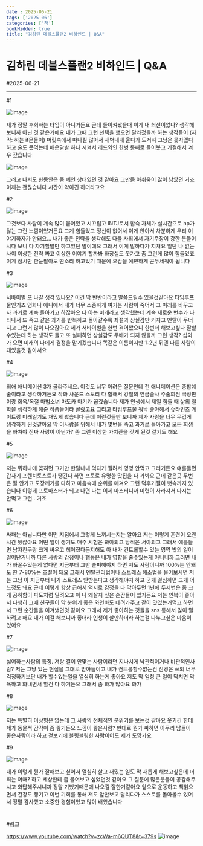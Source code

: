```yaml
---
date : 2025-06-21
tags: ['2025-06']
categories: ['책']
bookHidden: true
title: "김하린 데블스플랜2 비하인드 | Q&A"
---
```


# 김하린 데블스플랜2 비하인드 | Q&A

#2025-06-21

---

#1

![image](https://github.com/user-attachments/assets/d00c4995-4e7f-4e9a-9c2e-282b74463baa)

제가 정말 후회하는 타입이 아니거든요 근데 돌이켜봤을때 이게 내 최선이었나? 생각해보니까 아닌 것 같은거에요 내가 그때 그런 선택을 했으면 달라졌을까 하는 생각들이 (자막: 하는 if문들이) 머릿속에서 떠나질 않아서 새벽내내 울다가 도저히 그냥은 못자겠다 하고 술도 못먹는데 매운닭발 하나 시켜서 레드와인 한병 통째로 들이붓고 기절해서 겨우 잤습니다

![image](https://github.com/user-attachments/assets/85f2456b-06f9-4298-aa0a-20762bc8fa14)

그러고 나서도 한동안은 좀 폐인 상태였던 것 같아요 그만큼 아쉬움이 많이 남았던 거죠 이제는 괜찮습니다 시간이 약이긴 하더라고요

#2

![image](https://github.com/user-attachments/assets/500f67f0-e2b5-45e0-911a-b0cacf3ae529)

그것보다 사람이 계속 많이 붙어있고 시끄럽고 INTJ로서 합숙 자체가 실시간으로 hp가 닳는 그런 느낌이었거든요 그게 힘들었고 정신이 없어서 이게 앉아서 차분하게 우리 이야기하자가 안돼요... 내가 좋은 전략을 생각해도 다들 사회에서 자기주장이 강한 분들이시다 보니 다 자기할말만 하고있단 말이에요 그래서 이게 말하다가 지쳐요 일단 나 없는 사이 이상한 전략 짜고 이상한 이야기 할까봐 화장실도 못가고 좀 그런게 많이 힘들었죠 이게 잠시만 한눈팔아도 딴소리 하고있기 때문에 오감을 예민하게 곤두세워야 됩니다 

#3

![image](https://github.com/user-attachments/assets/2a4a4671-6083-4d3a-b8cf-a8f33ffb5744)

서바이벌 또 나갈 생각 있나요? 이건 딱 반반이라고 말씀드릴수 있을것같아요 타임루프물인거죠 영화나 애니에서 내가 너무 소중하게 여기는 사람이 죽어서 그 미래를 바꾸고자 과거로 계속 돌아가고 하잖아요 다 아는 미래라고 생각했는데 계속 새로운 변수가 나타나서 또 죽고 같은 과거를 반복하고 돌아갈수록 좌절과 상실감만 커지고 멘탈이 무너지고 그런거 많이 나오잖아요 제가 서바이벌을 한번 겪어봤으니 한번더 해보고싶다 잘할수있는데 하는 생각도 들고 또 실패하면 상실감도 두배가 되지 않을까 그런 생각? 섭외가 오면 미래의 나에게 결정을 맡기겠습니다 똑같은 이름이지만 1-2년 뒤엔 다른 사람이 돼있을것 같아서요 

#4

![image](https://github.com/user-attachments/assets/4d46dc27-1ea3-46ee-8495-c84b8bc68993)

최애 애니메이션 3개 골라주세요. 이것도 너무 어려운 질문인데 전 애니메이션은 종합예술이라고 생각하거든요 작화 사운드 스토리 다 합해서 강철의 연금술사 주술회전 극장판이랑 회옥/옥절 마법소녀 마도카 마기카 꼽겠습니다 제가 인생에서 제일 힘들 때 삶의 철학을 생각하게 해준 작품들이라 골랐고요 그리고 타임루프물 워낙 좋아해서 슈타인즈 게이트랑 미래일기도 재밌게 봤습니다 근데 이런것들만 보니까 제가 사랑을 너무 무겁게 생각하게 된것같아요 막 이사람을 위해서 내가 몇번을 죽고 과거로 돌아가고 모든 희생을 바쳐야 진짜 사랑이 아닌가? 좀 그런 이상한 가치관을 갖게 된것 같기도 해요 

#5

![image](https://github.com/user-attachments/assets/729e2cfb-b7db-4d3a-8bef-d6e82cb9021a)

저는 뭐하나에 꽂히면 그거만 한달내내 먹다가 질려서 영영 안먹고 그러거든요 얘를들면 갑자기 프렌치토스트가 땡긴다 하면 프토로 유명한 맛집을 다 가봐요 근데 같은곳 두번은 잘 안가고 도장깨기를 다하고 마음속에 순위를 매겨요 그런 덕후기질이 뼛속까지 있습니다 이렇게 프토마스터가 되고 나면 나는 이제 마스터니까 미련이 사라져서 다시는 안먹고 그런...거죠

#6

![image](https://github.com/user-attachments/assets/85f27fd1-73ca-4d7e-9311-d0bdd8f7f80e)

싸패는 아닙니다만 어떤 지점에서 그렇게 느끼시는지는 알아요 저는 이렇게 훈련이 오랜 시간 됐잖아요 어떤 일이 생겨도 매주 시험은 봐야되고 당직은 서야되고 그래서 예를들면 남자친구랑 크게 싸우고 헤어졌다든지해도 아 내가 컨트롤할수 있는 영역 밖의 일이 일어난거니까 다른 사람의 감정이나 행동은 내가 영향을 줄수있는게 아니니까 그러면 내가 바꿀수있는게 없다면 지금부터 그만 슬퍼해야지 하면 저도 사람이니까 100%는 안돼도 한 7-80%는 조절이 돼요 그래서 멘탈관리법이나 스트레스 해소법을 물어보시면 저는 그냥 아 지금부터 내가 스트레스 안받는다고 생각해야지 하고 굳게 결심하면 그게 어느정도 돼요 근데 이렇게 항상 급해서 억지로 감정을 다 막아두면
1년에 두세번은 좀 크게 공허함이 파도처럼 밀려오고 아 나 왜살지 싶은 순간들이 있거든요 저는 인복이 좋아서 다행히 그때 친구들이 막 분위기 좋은 와인바도 데려가주고 같이 먓있는거먹고 하면서 그런 순간들을 이겨냈던것 같아요 그래서 제가 좋아하는 것들을 sns 통해서 많이 말하려고 해요 내가 이걸 해보니까 좋더라 인생이 살만하더라 하는걸 나누고싶은 마음이 있어요

#7

![image](https://github.com/user-attachments/assets/18a23d73-ea9c-4b26-903f-4388d3f9b534)

싫어하는사람의 특징. 저랑 결이 안맞는 사람이라면 지나치게 낙관적이거나 비관적인사람? 저는 그냥 있는 현실을 그대로 받아들이고 내가 컨트롤할수없는건 신경은 쓰되 너무 걱정하기보단 내가 할수있는일을 열심히 하는게 좋아요 저도 막 엄청 큰 일이 닥치면 막 욕하고 화내면서 할건 다 하거든요 그래서 좀 화가 많아요 화가

#8

![image](https://github.com/user-attachments/assets/a04281fd-6715-431d-b3bb-755fc3bb52bb)

저는 특별히 이상형은 없는데 그 사람의 전체적인 분위기를 보는것 같아요 웃기긴 한데 제가 동물적 감각이 좀 좋거든요 느낌이 좋은사람? 반대로 뭔가 싸하면 아무리 남들이 좋은사람이라 하고 겉보기에 블링블링한 사람이어도 제가 도망가요 

#9

![image](https://github.com/user-attachments/assets/70efd7e8-ac27-4d0e-9476-a636dd6d864e)

내가 이렇게 뭔가 잘해보고 싶어서 열심히 살고 재밌는 일도 막 새롭게 해보고싶은데 너희는 어때? 하고 세상한테 좀 물어보고 싶었던것 같아요 그 질문에 많은분들이 공감해주시고 화답해주시니까 정말 기뻤기때문에 나오길 잘한거같아요 앞으로 운동하고 책읽으면서 건강도 챙기고 이번 기회를 통해 저도 앞만보고 달리다가 스스로를 돌아볼수 있어서 정말 감사했고 소중한 경험이었고 많이 배웠습니다

#

#링크

https://www.youtube.com/watch?v=zcWa-m6QUT8&t=379s
![image](https://github.com/user-attachments/assets/aa80261d-2fab-4bc9-ba13-97189bd3b1ec)

